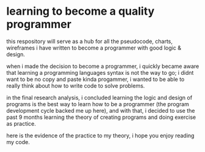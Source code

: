# learning to become a quality programmer

this respository will serve as a hub for all the pseudocode, charts, wireframes i have written
to become a programmer with good logic & design.

when i made the decision to become a programmer, i quickly became aware that learning a 
programming languages syntax is not the way to go; i didnt want to be no copy and paste kinda
progammer, i wanted to be able to really think about how to write code to solve problems.

in the final research analysis, i concluded learning the logic and design of programs
is the best way to learn how to be a programmer (the program development cycle backed me up here),
and with that, i decided to use the past 9 months learning the theory of creating programs
and doing exercise as practice.

here is the evidence of the practice to my theory, i hope you enjoy reading my code.
